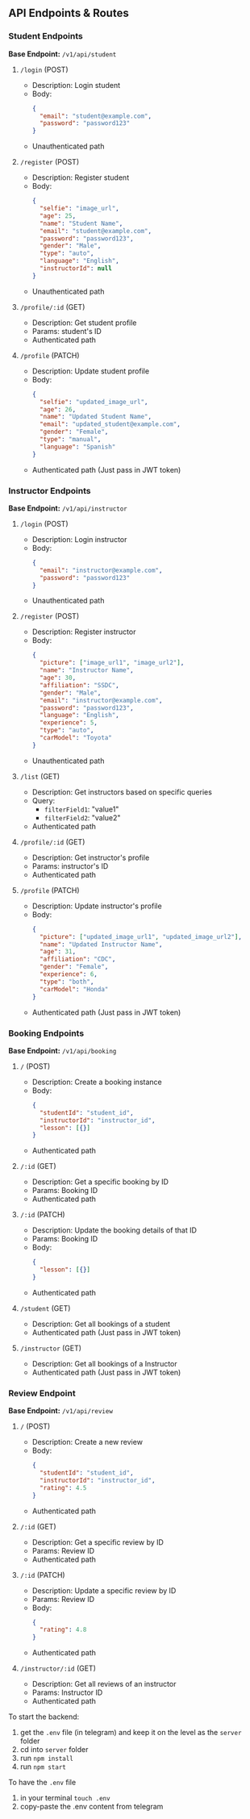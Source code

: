 ## API Endpoints & Routes

### Student Endpoints

**Base Endpoint:** `/v1/api/student`

1. `/login` (POST)
   - Description: Login student
   - Body: 
     ```json
     {
       "email": "student@example.com",
       "password": "password123"
     }
     ```
   - Unauthenticated path

2. `/register` (POST)
   - Description: Register student
   - Body:
     ```json
     {
       "selfie": "image_url",
       "age": 25,
       "name": "Student Name",
       "email": "student@example.com",
       "password": "password123",
       "gender": "Male",
       "type": "auto",
       "language": "English",
       "instructorId": null
     }
     ```
   - Unauthenticated path

3. `/profile/:id` (GET)
   - Description: Get student profile
   - Params: student's ID
   - Authenticated path

4. `/profile` (PATCH)
   - Description: Update student profile
   - Body:
     ```json
     {
       "selfie": "updated_image_url",
       "age": 26,
       "name": "Updated Student Name",
       "email": "updated_student@example.com",
       "gender": "Female",
       "type": "manual",
       "language": "Spanish"
     }
     ```
   - Authenticated path (Just pass in JWT token)

### Instructor Endpoints

**Base Endpoint:** `/v1/api/instructor`

1. `/login` (POST)
   - Description: Login instructor
   - Body:
     ```json
     {
       "email": "instructor@example.com",
       "password": "password123"
     }
     ```
   - Unauthenticated path

2. `/register` (POST)
   - Description: Register instructor
   - Body:
     ```json
     {
       "picture": ["image_url1", "image_url2"],
       "name": "Instructor Name",
       "age": 30,
       "affiliation": "SSDC",
       "gender": "Male",
       "email": "instructor@example.com",
       "password": "password123",
       "language": "English",
       "experience": 5,
       "type": "auto",
       "carModel": "Toyota"
     }
     ```
   - Unauthenticated path

3. `/list` (GET)
   - Description: Get instructors based on specific queries
   - Query:
     - `filterField1`: "value1"
     - `filterField2`: "value2"
   - Authenticated path

4. `/profile/:id` (GET)
   - Description: Get instructor's profile
   - Params: instructor's ID
   - Authenticated path

5. `/profile` (PATCH)
   - Description: Update instructor's profile
   - Body:
     ```json
     {
       "picture": ["updated_image_url1", "updated_image_url2"],
       "name": "Updated Instructor Name",
       "age": 31,
       "affiliation": "CDC",
       "gender": "Female",
       "experience": 6,
       "type": "both",
       "carModel": "Honda"
     }
     ```
   - Authenticated path (Just pass in JWT token)

### Booking Endpoints

**Base Endpoint:** `/v1/api/booking`

1. `/` (POST)
   - Description: Create a booking instance
   - Body:
     ```json
     {
       "studentId": "student_id",
       "instructorId": "instructor_id",
       "lesson": [{}]
     }
     ```
   - Authenticated path

2. `/:id` (GET)
   - Description: Get a specific booking by ID
   - Params: Booking ID
   - Authenticated path

3. `/:id` (PATCH)
   - Description: Update the booking details of that ID
   - Params: Booking ID
   - Body:
     ```json
     {
       "lesson": [{}]
     }
     ```
   - Authenticated path

4. `/student` (GET)
   - Description: Get all bookings of a student
   - Authenticated path (Just pass in JWT token)


5. `/instructor` (GET)
   - Description: Get all bookings of a Instructor
   - Authenticated path (Just pass in JWT token)


### Review Endpoint

**Base Endpoint:** `/v1/api/review`

1. `/` (POST)
   - Description: Create a new review
   - Body:
     ```json
     {
       "studentId": "student_id",
       "instructorId": "instructor_id",
       "rating": 4.5
     }
     ```
   - Authenticated path

2. `/:id` (GET)
   - Description: Get a specific review by ID
   - Params: Review ID
   - Authenticated path

3. `/:id` (PATCH)
   - Description: Update a specific review by ID
   - Params: Review ID
   - Body:
     ```json
     {
       "rating": 4.8
     }
     ```
   - Authenticated path

4. `/instructor/:id` (GET)
   - Description: Get all reviews of an instructor
   - Params: Instructor ID
   - Authenticated path



To start the backend: 

1. get the `.env` file (in telegram) and keep it on the level as the `server` folder
2. cd into `server` folder
3. run `npm install`
4. run `npm start`


To have the `.env` file
1. in your terminal `touch .env`
2. copy-paste the .env content from telegram

